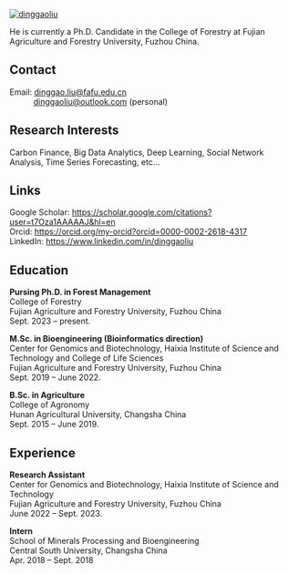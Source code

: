 

[![dinggaoliu](https://img.shields.io/badge/dinggaoliu-github-blue?logo=github)](https://github.com/dinggaoliu)

He is currently a Ph.D. Candidate in the College of Forestry at Fujian Agriculture and Forestry University, Fuzhou China.

## Contact

Email: dinggao.liu@fafu.edu.cn \
&emsp;&emsp;&emsp;dinggaoliu@outlook.com (personal)


## Research Interests
Carbon Finance, Big Data Analytics, Deep Learning, Social Network Analysis, Time Series Forecasting, etc...


## Links
Google Scholar: https://scholar.google.com/citations?user=t7Oza1AAAAAJ&hl=en \
Orcid: https://orcid.org/my-orcid?orcid=0000-0002-2618-4317 \
LinkedIn: https://www.linkedin.com/in/dinggaoliu 


## Education
**Pursing Ph.D. in Forest Management** \
College of Forestry \
Fujian Agriculture and Forestry University, Fuzhou China \
Sept. 2023 – present.


**M.Sc. in Bioengineering (Bioinformatics direction)** \
Center for Genomics and Biotechnology, Haixia Institute of Science and Technology and College of Life Sciences \
Fujian Agriculture and Forestry University, Fuzhou China \
Sept. 2019 – June 2022.


**B.Sc. in Agriculture** \
College of Agronomy \
Hunan Agricultural University, Changsha China \
Sept. 2015 – June 2019.


## Experience
**Research Assistant** \
Center for Genomics and Biotechnology, Haixia Institute of Science and Technology \
Fujian Agriculture and Forestry University, Fuzhou China \
June 2022 – Sept. 2023.

**Intern** \
School of Minerals Processing and Bioengineering \
Central South University, Changsha China \
Apr. 2018 – Sept. 2018




